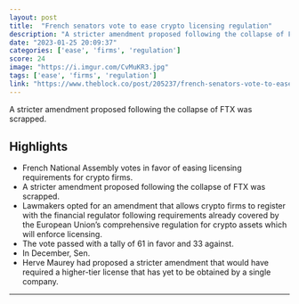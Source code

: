 ```yaml
---
layout: post
title:  "French senators vote to ease crypto licensing regulation"
description: "A stricter amendment proposed following the collapse of FTX was scrapped."
date: "2023-01-25 20:09:37"
categories: ['ease', 'firms', 'regulation']
score: 24
image: "https://i.imgur.com/CvMuKR3.jpg"
tags: ['ease', 'firms', 'regulation']
link: "https://www.theblock.co/post/205237/french-senators-vote-to-ease-crypto-licensing-regulation?utm_source=cryptopanic&amp;utm_medium=rss"
---
```


A stricter amendment proposed following the collapse of FTX was scrapped.

## Highlights

- French National Assembly votes in favor of easing licensing requirements for crypto firms.
- A stricter amendment proposed following the collapse of FTX was scrapped.
- Lawmakers opted for an amendment that allows crypto firms to register with the financial regulator following requirements already covered by the European Union’s comprehensive regulation for crypto assets which will enforce licensing.
- The vote passed with a tally of 61 in favor and 33 against.
- In December, Sen.
- Herve Maurey had proposed a stricter amendment that would have required a higher-tier license that has yet to be obtained by a single company.

---
